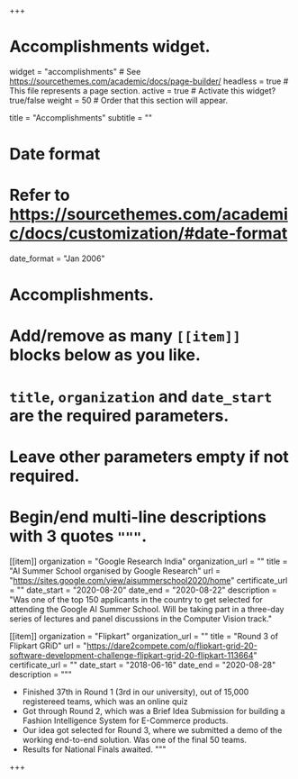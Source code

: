 +++
# Accomplishments widget.
widget = "accomplishments"  # See https://sourcethemes.com/academic/docs/page-builder/
headless = true  # This file represents a page section.
active = true # Activate this widget? true/false
weight = 50  # Order that this section will appear.

title = "Accomplish&shy;ments"
subtitle = ""

# Date format
#   Refer to https://sourcethemes.com/academic/docs/customization/#date-format
date_format = "Jan 2006"

# Accomplishments.
#   Add/remove as many `[[item]]` blocks below as you like.
#   `title`, `organization` and `date_start` are the required parameters.
#   Leave other parameters empty if not required.
#   Begin/end multi-line descriptions with 3 quotes `"""`.

 [[item]]
  organization = "Google Research India"
  organization_url = ""
  title = "AI Summer School organised by Google Research"
  url = "https://sites.google.com/view/aisummerschool2020/home"
  certificate_url = ""
  date_start = "2020-08-20"
  date_end = "2020-08-22"
  description = "Was one of the top 150 applicants in the country to get selected for attending the Google AI Summer School. Will be taking part in a three-day series of lectures and panel discussions in the Computer Vision track."

[[item]]
  organization = "Flipkart"
  organization_url = ""
  title = "Round 3 of Flipkart GRiD"
  url = "https://dare2compete.com/o/flipkart-grid-20-software-development-challenge-flipkart-grid-20-flipkart-113664"
  certificate_url = ""
  date_start = "2018-06-16"
  date_end = "2020-08-28"
  description = """
  * Finished 37th in Round 1 (3rd in our university), out of 15,000 registereed teams, which was an online quiz
  * Got through Round 2, which was a Brief Idea Submission for building a Fashion Intelligence System for E-Commerce products.
  * Our idea got selected for Round 3, where we submitted a demo of the working end-to-end solution. Was one of the final 50 teams.
  * Results for National Finals awaited.
  """
  

+++
